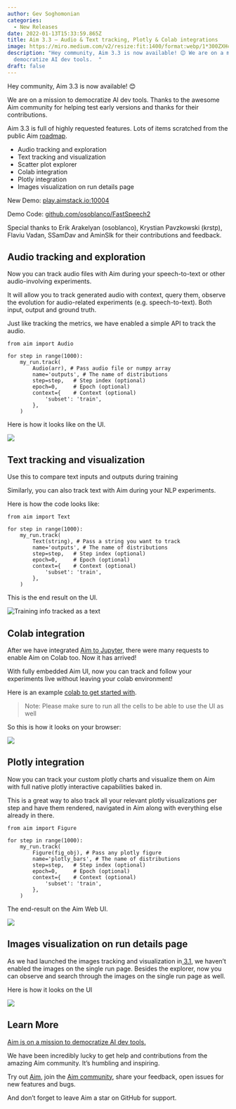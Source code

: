 ```yaml
---
author: Gev Soghomonian
categories:
  - New Releases
date: 2022-01-13T15:33:59.865Z
title: Aim 3.3 — Audio & Text tracking, Plotly & Colab integrations
image: https://miro.medium.com/v2/resize:fit:1400/format:webp/1*300ZXHcgylKBit_O2KDeMA.png
description: "Hey community, Aim 3.3 is now available! 😊 We are on a mission to
  democratize AI dev tools.  "
draft: false
---
```

Hey community, Aim 3.3 is now available! 😊

We are on a mission to democratize AI dev tools. Thanks to the awesome Aim community for helping test early versions and thanks for their contributions.

Aim 3.3 is full of highly requested features. Lots of items scratched from the public Aim [roadmap](https://github.com/aimhubio/aim#roadmap).

* Audio tracking and exploration
* Text tracking and visualization
* Scatter plot explorer
* Colab integration
* Plotly integration
* Images visualization on run details page

New Demo: [play.aimstack.io:10004](http://play.aimstack.io:10004/runs/d9e89aa7875e44b2ba85612a)

Demo Code: [github.com/osoblanco/FastSpeech2](https://github.com/osoblanco/FastSpeech2/blob/master/train.py)

Special thanks to Erik Arakelyan (osoblanco), Krystian Pavzkowski (krstp), Flaviu Vadan, SSamDav and AminSlk for their contributions and feedback.

## Audio tracking and exploration

Now you can track audio files with Aim during your speech-to-text or other audio-involving experiments.

It will allow you to track generated audio with context, query them, observe the evolution for audio-related experiments (e.g. speech-to-text). Both input, output and ground truth.

Just like tracking the metrics, we have enabled a simple API to track the audio.

```
from aim import Audio

for step in range(1000):
    my_run.track(
        Audio(arr), # Pass audio file or numpy array
        name='outputs', # The name of distributions
        step=step,   # Step index (optional)
        epoch=0,     # Epoch (optional)
        context={    # Context (optional)
            'subset': 'train',
        },
    )
```

Here is how it looks like on the UI.

![](https://miro.medium.com/v2/resize:fit:1400/1*LkeFigHPnQM1drADXJ3yZQ.gif)

## **Text tracking and visualization**

Use this to compare text inputs and outputs during training

Similarly, you can also track text with Aim during your NLP experiments.

Here is how the code looks like:

```
from aim import Text

for step in range(1000):
    my_run.track(
        Text(string), # Pass a string you want to track
        name='outputs', # The name of distributions
        step=step,   # Step index (optional)
        epoch=0,     # Epoch (optional)
        context={    # Context (optional)
            'subset': 'train',
        },
    )
```

This is the end result on the UI.

![](https://miro.medium.com/v2/resize:fit:1400/1*nkqUz9DecxaMmJoCUe_8Rw.gif "Training info tracked as a text")

## Colab integration

After we have integrated [Aim to Jupyter](https://aimstack.io/blog/new-releases/aim-3-2-jupyter-notebook-integration-histograms/), there were many requests to enable Aim on Colab too. Now it has arrived! 

With fully embedded Aim UI, now you can track and follow your experiments live without leaving your colab environment!

Here is an example [colab to get started with](https://colab.research.google.com/drive/1vlXVEtsKCf1390-gAfDhrvLPC14PN3-r?usp=sharing).

> Note: Please make sure to run all the cells to be able to use the UI as well

So this is how it looks on your browser:

![](https://miro.medium.com/v2/resize:fit:1400/1*SjYF_Kq4WzWOodVzsjemvA.gif)

## Plotly integration

Now you can track your custom plotly charts and visualize them on Aim with full native plotly interactive capabilities baked in.

This is a great way to also track all your relevant plotly visualizations per step and have them rendered, navigated in Aim along with everything else already in there.

```
from aim import Figure

for step in range(1000):
    my_run.track(
        Figure(fig_obj), # Pass any plotly figure
        name='plotly_bars', # The name of distributions
        step=step,   # Step index (optional)
        epoch=0,     # Epoch (optional)
        context={    # Context (optional)
            'subset': 'train',
        },
    )
```

The end-result on the Aim Web UI.

![](https://miro.medium.com/v2/resize:fit:1400/1*8xn3PH_Hzk6fotyZQqy-AQ.gif)

## Images visualization on run details page

As we had launched the images tracking and visualization in[ 3.1](https://aimstack.io/aim3-1-images-tracker-and-images-explorer/), we haven’t enabled the images on the single run page. Besides the explorer, now you can observe and search through the images on the single run page as well.

Here is how it looks on the UI

![](https://miro.medium.com/v2/resize:fit:1400/1*jnUogPgbzwX6GOmDaXHKMg.gif)

## Learn More

[Aim is on a mission to democratize AI dev tools.](https://aimstack.readthedocs.io/en/latest/overview.html)

We have been incredibly lucky to get help and contributions from the amazing Aim community. It’s humbling and inspiring.

Try out [Aim](https://github.com/aimhubio/aim), join the [Aim community](https://join.slack.com/t/aimstack/shared_invite/zt-193hk43nr-vmi7zQkLwoxQXn8LW9CQWQ), share your feedback, open issues for new features and bugs.

And don’t forget to leave Aim a star on GitHub for support.